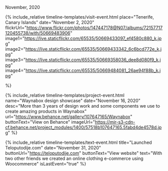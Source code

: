 <div class="flex items-center mb-8 timeline-item">
    <div class="w-12 mr-4 bg-gray-300 flex-0 dark:bg-gray-800 timeline-stroke"></div>
    <p class="text-lg font-bold">November, 2020</p>
    <div class="flex-1 h-px ml-4 bg-gray-300 dark:bg-gray-800 timeline-stroke"></div>
</div>

{% include_relative timeline-templates/visit-event.html 
 place="Tenerife, Canary Islands" 
 date="November 2, 2020" 
 flickrUrl="https://www.flickr.com/photos/147447178@N07/albums/72157717120455738/with/50669483906"
 image1="https://live.staticflickr.com/65535/50669433097_ef4580c880_k.jpg"
 image2="https://live.staticflickr.com/65535/50669433342_6c6bcd772e_k.jpg"
 image3="https://live.staticflickr.com/65535/50669358036_dee8d080f9_k.jpg"
 image4="https://live.staticflickr.com/65535/50669484081_26ae94f88b_k.jpg"

 %}
 
 
 
{% include_relative timeline-templates/project-event.html 
 name="Waynabox design showcase" 
 date="November 16, 2020" 
 desc="More than 3 years of design work and some components we use to create amazing products in Waynabox"
 url="https://www.behance.net/gallery/107647165/Waynabox"
 buttonText="View on Behance"
 imageUrl="https://mir-s3-cdn-cf.behance.net/project_modules/1400/57518b107647165.5fabd4de4578d.jpg"
 %} 
 
 


 {% include_relative timeline-templates/text-event.html 
 title="Launched Teloputodije.com" 
 date="November 31, 2020" 
 buttonUrl="https://teloputodije.com"
 buttonText="View website"
 text="With two other friends we created an online clothing e-commerce using Woocommerce"
 isLastEvent="true"
 %}

